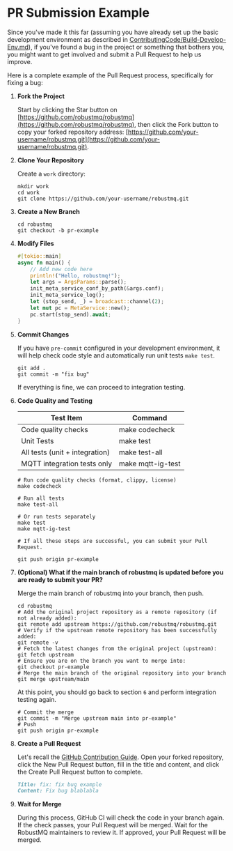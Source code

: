 # PR Submission Example

Since you've made it this far (assuming you have already set up the basic development environment as described in [ContributingCode/Build-Develop-Env.md](ContributingCode/Build-Develop-Env.md)), if you've found a bug in the project or something that bothers you, you might want to get involved and submit a Pull Request to help us improve.

Here is a complete example of the Pull Request process, specifically for fixing a bug:

1. **Fork the Project**

   Start by clicking the Star button on [https://github.com/robustmq/robustmq](https://github.com/robustmq/robustmq), then click the Fork button to copy your forked repository address: [https://github.com/your-username/robustmq.git](https://github.com/your-username/robustmq.git).

2. **Clone Your Repository**

   Create a `work` directory:

   ```shell
   mkdir work
   cd work
   git clone https://github.com/your-username/robustmq.git
   ```

3. **Create a New Branch**

   ```shell
   cd robustmq
   git checkout -b pr-example
   ```

4. **Modify Files**

   ```rust
   #[tokio::main]
   async fn main() {
       // Add new code here
       println!("Hello, robustmq!");
       let args = ArgsParams::parse();
       init_meta_service_conf_by_path(&args.conf);
       init_meta_service_log();
       let (stop_send, _) = broadcast::channel(2);
       let mut pc = MetaService::new();
       pc.start(stop_send).await;
   }
   ```

5. **Commit Changes**

   If you have `pre-commit` configured in your development environment, it will help check code style and automatically run unit tests `make test`.

   ```shell
   git add .
   git commit -m "fix bug"
   ```

   If everything is fine, we can proceed to integration testing.

6. **Code Quality and Testing**

   | Test Item                      | Command                 |
      |----------------------------|---------------------|
   | Code quality checks         | make codecheck      |
   | Unit Tests                  | make test           |
   | All tests (unit + integration) | make test-all    |
   | MQTT integration tests only | make mqtt-ig-test   |

   ```shell
   # Run code quality checks (format, clippy, license)
   make codecheck
   
   # Run all tests
   make test-all
   
   # Or run tests separately
   make test
   make mqtt-ig-test
   
   # If all these steps are successful, you can submit your Pull Request.

   git push origin pr-example
   ```

7. **(Optional) What if the main branch of robustmq is updated before you are ready to submit your PR?**

   Merge the main branch of robustmq into your branch, then push.

   ```shell
   cd robustmq
   # Add the original project repository as a remote repository (if not already added):
   git remote add upstream https://github.com/robustmq/robustmq.git
   # Verify if the upstream remote repository has been successfully added:
   git remote -v
   # Fetch the latest changes from the original project (upstream):
   git fetch upstream
   # Ensure you are on the branch you want to merge into:
   git checkout pr-example
   # Merge the main branch of the original repository into your branch
   git merge upstream/main
   ```

   At this point, you should go back to section `6` and perform integration testing again.

   ```shell
   # Commit the merge
   git commit -m "Merge upstream main into pr-example"
   # Push
   git push origin pr-example
   ```

8. **Create a Pull Request**

   Let's recall the [GitHub Contribution Guide](./GitHub-Contribution-Guide.md). Open your forked repository, click the New Pull Request button, fill in the title and content, and click the Create Pull Request button to complete.

   ```md
   Title: fix: fix bug example
   Content: Fix bug blablabla
   ```

9. **Wait for Merge**

   During this process, GitHub CI will check the code in your branch again. If the check passes, your Pull Request will be merged. Wait for the RobustMQ maintainers to review it. If approved, your Pull Request will be merged.
